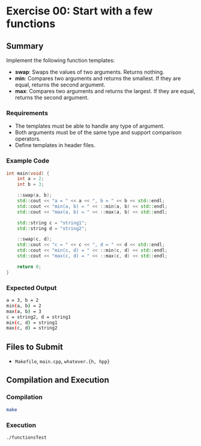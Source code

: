 # Exercise 00: Start with a few functions

## Summary
Implement the following function templates:
- **swap**: Swaps the values of two arguments. Returns nothing.
- **min**: Compares two arguments and returns the smallest. If they are equal, returns the second argument.
- **max**: Compares two arguments and returns the largest. If they are equal, returns the second argument.

### Requirements
- The templates must be able to handle any type of argument.
- Both arguments must be of the same type and support comparison operators.
- Define templates in header files.

### Example Code
```cpp
int main(void) {
    int a = 2;
    int b = 3;

    ::swap(a, b);
    std::cout << "a = " << a << ", b = " << b << std::endl;
    std::cout << "min(a, b) = " << ::min(a, b) << std::endl;
    std::cout << "max(a, b) = " << ::max(a, b) << std::endl;

    std::string c = "string1";
    std::string d = "string2";

    ::swap(c, d);
    std::cout << "c = " << c << ", d = " << d << std::endl;
    std::cout << "min(c, d) = " << ::min(c, d) << std::endl;
    std::cout << "max(c, d) = " << ::max(c, d) << std::endl;

    return 0;
}
```

### Expected Output
```bash
a = 3, b = 2
min(a, b) = 2
max(a, b) = 3
c = string2, d = string1
min(c, d) = string1
max(c, d) = string2
```

## Files to Submit
- `Makefile`, `main.cpp`, `whatever.{h, hpp}`

## Compilation and Execution

### Compilation
```bash
make
```

### Execution
```bash
./functionsTest
```
